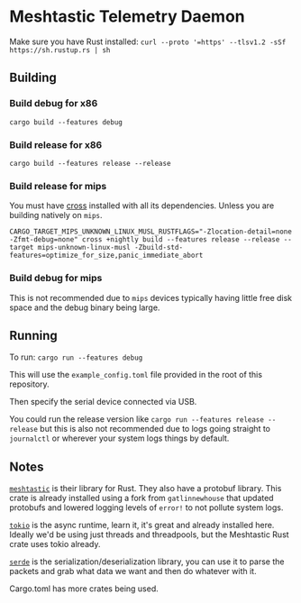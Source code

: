 # Meshtastic Telemetry Daemon

Make sure you have Rust installed:
`curl --proto '=https' --tlsv1.2 -sSf https://sh.rustup.rs | sh`

## Building

### Build debug for x86

`cargo build --features debug`

### Build release for x86

`cargo build --features release --release`

### Build release for mips

You must have [cross](https://github.com/cross-rs/cross?tab=readme-ov-file#dependencies) installed with all its dependencies. Unless you are building natively on `mips`.

`CARGO_TARGET_MIPS_UNKNOWN_LINUX_MUSL_RUSTFLAGS="-Zlocation-detail=none -Zfmt-debug=none" cross +nightly build --features release --release --target mips-unknown-linux-musl -Zbuild-std-features=optimize_for_size,panic_immediate_abort`

### Build debug for mips

This is not recommended due to `mips` devices typically having little free disk space and the debug binary being large.

## Running

To run: `cargo run --features debug`

This will use the `example_config.toml` file provided in the root of this repository.

Then specify the serial device connected via USB.

You could run the release version like `cargo run --features release --release` but this is also not recommended due to logs going straight to `journalctl` or wherever your system logs things by default.

## Notes

[`meshtastic`](https://docs.rs/meshtastic/0.1.6/meshtastic/) is their library for Rust. They also have a protobuf library. This crate is already installed using a fork from `gatlinnewhouse` that updated protobufs and lowered logging levels of `error!` to not pollute system logs.

[`tokio`](https://docs.rs/tokio/1.32.0/tokio/index.html) is the async runtime, learn it, it's great and already installed here. Ideally we'd be using just threads and threadpools, but the Meshtastic Rust crate uses tokio already.

[`serde`](https://crates.io/crates/serde) is the serialization/deserialization library, you can use it to parse the packets and grab what data we want and then do whatever with it.

Cargo.toml has more crates being used.

